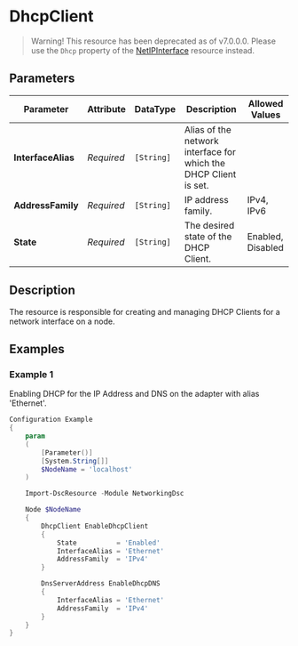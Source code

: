 # DhcpClient

> Warning! This resource has been deprecated as of v7.0.0.0.
> Please use the `Dhcp` property of the [NetIPInterface](NetIPInterface.md)
> resource instead.

## Parameters

| Parameter          | Attribute  | DataType   | Description                                                      | Allowed Values     |
| ------------------ | ---------- | ---------- | ---------------------------------------------------------------- | ------------------ |
| **InterfaceAlias** | *Required* | `[String]` | Alias of the network interface for which the DHCP Client is set. |                    |
| **AddressFamily**  | *Required* | `[String]` | IP address family.                                               | IPv4,  IPv6        |
| **State**          | *Required* | `[String]` | The desired state of the DHCP Client.                            | Enabled,  Disabled |

## Description

The resource is responsible for creating and managing DHCP Clients for a network
interface on a node.

## Examples

### Example 1

Enabling DHCP for the IP Address and DNS on the adapter with alias 'Ethernet'.

```powershell
Configuration Example
{
    param
    (
        [Parameter()]
        [System.String[]]
        $NodeName = 'localhost'
    )

    Import-DscResource -Module NetworkingDsc

    Node $NodeName
    {
        DhcpClient EnableDhcpClient
        {
            State          = 'Enabled'
            InterfaceAlias = 'Ethernet'
            AddressFamily  = 'IPv4'
        }

        DnsServerAddress EnableDhcpDNS
        {
            InterfaceAlias = 'Ethernet'
            AddressFamily  = 'IPv4'
        }
    }
}
```

